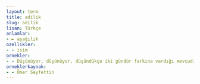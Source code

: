 ```yaml
---
layout: term
title: adilik
slug: adilik
lisan: Türkçe
anlamlar:
- ► aşağılık
ozellikler:
- - isim
ornekler:
- - Düşünüyor, düşünüyor, düşündükçe iki gündür farkına vardığı mevcudiyetinin aşağılığını, sefaletini, adiliğini, mefkûresizliğini anlıyor...
orneklerkaynak:
- - Ömer Seyfettin
---
```

